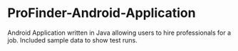 # ProFinder-Android-Application
Android Application written in Java allowing users to hire professionals for a job. Included sample data to show test runs.
